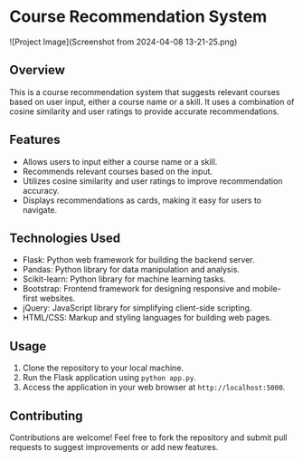 # Course Recommendation System

![Project Image](Screenshot from 2024-04-08 13-21-25.png)

## Overview
This is a course recommendation system that suggests relevant courses based on user input, either a course name or a skill. It uses a combination of cosine similarity and user ratings to provide accurate recommendations.

## Features
- Allows users to input either a course name or a skill.
- Recommends relevant courses based on the input.
- Utilizes cosine similarity and user ratings to improve recommendation accuracy.
- Displays recommendations as cards, making it easy for users to navigate.

## Technologies Used
- Flask: Python web framework for building the backend server.
- Pandas: Python library for data manipulation and analysis.
- Scikit-learn: Python library for machine learning tasks.
- Bootstrap: Frontend framework for designing responsive and mobile-first websites.
- jQuery: JavaScript library for simplifying client-side scripting.
- HTML/CSS: Markup and styling languages for building web pages.

## Usage
1. Clone the repository to your local machine.
3. Run the Flask application using `python app.py`.
4. Access the application in your web browser at `http://localhost:5000`.

## Contributing
Contributions are welcome! Feel free to fork the repository and submit pull requests to suggest improvements or add new features.


